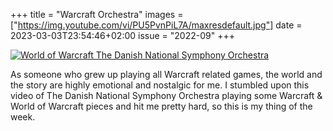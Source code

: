 +++
title       = "Warcraft Orchestra"
images      = ["https://img.youtube.com/vi/PU5PvnPiL7A/maxresdefault.jpg"]
date        = 2023-03-03T23:54:46+02:00
issue       = "2022-09"
+++

[![World of Warcraft The Danish National Symphony Orchestra](https://img.youtube.com/vi/PU5PvnPiL7A/maxresdefault.jpg)](https://youtu.be/PU5PvnPiL7A)

As someone who grew up playing all Warcraft related games, the world and the story are highly emotional and nostalgic for me. I stumbled upon this video of The Danish National Symphony Orchestra playing some Warcraft & World of Warcraft pieces and hit me pretty hard, so this is my thing of the week.
